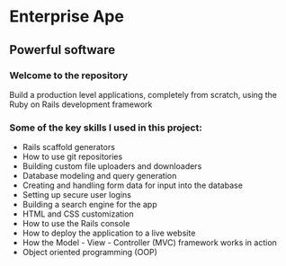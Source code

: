 Enterprise Ape
==============

Powerful software
-----------------

### Welcome to the repository

Build a production level applications, completely from scratch, using the Ruby on Rails development framework


### Some of the key skills I used in this project:

- Rails scaffold generators
- How to use git repositories
- Building custom file uploaders and downloaders
- Database modeling and query generation
- Creating and handling form data for input into the database
- Setting up secure user logins
- Building a search engine for the app
- HTML and CSS customization
- How to use the Rails console
- How to deploy the application to a live website
- How the Model - View - Controller (MVC) framework works in action
- Object oriented programming (OOP)


